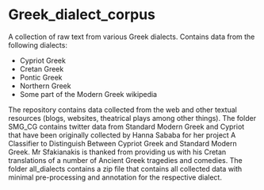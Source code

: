 # Greek_dialect_corpus
A collection of raw text from various Greek dialects. Contains data from the following dialects:
- Cypriot Greek
- Cretan Greek
- Pontic Greek
- Northern Greek
- Some part of the Modern Greek wikipedia


The repository contains data collected from the web and other textual resources (blogs, websites, theatrical plays among other things). The folder SMG_CG contains twitter data from Standard Modern Greek and Cypriot that have been originally collected by Hanna Sababa for her project A Classifier to Distinguish Between Cypriot Greek and Standard Modern Greek. Mr Sfakianakis is thanked from providing us with his Cretan translations of a number of Ancient Greek tragedies and comedies. The folder all_dialects contains a zip file that contains all collected data with minimal pre-processing and annotation for the respective dialect. 
